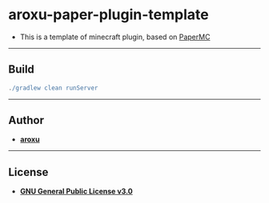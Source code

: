 # aroxu-paper-plugin-template
- This is a template of minecraft plugin, based on [PaperMC](https://papermc.io)
---
## Build
```gradle
./gradlew clean runServer
```
---
## Author
- **[aroxu](https://github.com/aroxu)**
---
## License
- **[GNU General Public License v3.0](./LICENSE)**
